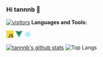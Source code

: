 ### Hi tannnb 👋

[![visitors](https://visitor-badge.glitch.me/badge?page_id=tannnb.tannnb)](https://github.com/tannnb)
**Languages and Tools:**

<code><img height="20" src="https://raw.githubusercontent.com/github/explore/80688e429a7d4ef2fca1e82350fe8e3517d3494d/topics/javascript/javascript.png"></code>
<code><img height="20" src="https://raw.githubusercontent.com/github/explore/80688e429a7d4ef2fca1e82350fe8e3517d3494d/topics/vue/vue.png"></code>
<code><img height="20" src="https://raw.githubusercontent.com/github/explore/80688e429a7d4ef2fca1e82350fe8e3517d3494d/topics/react/react.png"></code>

[![tannnb's github stats](https://github-readme-stats.vercel.app/api?username=tannnb&show_icons=true&hide_title=hide_title)](https://github.com/anuraghazra/github-readme-stats)
![Top Langs](https://github-readme-stats.vercel.app/api/top-langs/?username=tannnb&layout=compact)
